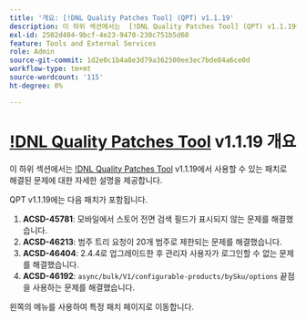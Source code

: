 ```yaml
---
title: '개요: [!DNL Quality Patches Tool] (QPT) v1.1.19'
description: 이 하위 섹션에서는  [!DNL Quality Patches Tool] (QPT) v1.1.19에서 사용할 수 있는 패치로 해결된 문제에 대한 자세한 설명을 제공합니다.
exl-id: 2502d404-9bcf-4e23-9470-230c751b5d60
feature: Tools and External Services
role: Admin
source-git-commit: 1d2e0c1b4a8e3d79a362500ee3ec7bde84a6ce0d
workflow-type: tm+mt
source-wordcount: '115'
ht-degree: 0%

---
```


# [!DNL Quality Patches Tool](QPT) v1.1.19 개요

이 하위 섹션에서는 [!DNL Quality Patches Tool](QPT) v1.1.19에서 사용할 수 있는 패치로 해결된 문제에 대한 자세한 설명을 제공합니다.

QPT v1.1.19에는 다음 패치가 포함됩니다.

1. **ACSD-45781**: 모바일에서 스토어 전면 검색 필드가 표시되지 않는 문제를 해결했습니다.
1. **ACSD-46213**: 범주 트리 요청이 20개 범주로 제한되는 문제를 해결했습니다.
1. **ACSD-46404**: 2.4.4로 업그레이드한 후 관리자 사용자가 로그인할 수 없는 문제를 해결했습니다.
1. **ACSD-46192**: `async/bulk/V1/configurable-products/bySku/options` 끝점을 사용하는 문제를 해결했습니다.

왼쪽의 메뉴를 사용하여 특정 패치 페이지로 이동합니다.
